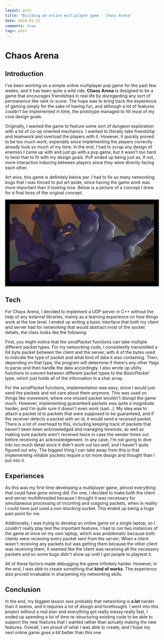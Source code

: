 ```yaml
---
layout: post
title: "Building an online multiplayer game - Chaos Arena"
date: 2019-01-21
comments: true
tags: post
---
```


# Chaos Arena

## Introduction

I've been working on a simple online multiplayer pvp game for the past few weeks, and it has been quite a wild ride. **Chaos Arena** is designed to be a game that encourages friendships in real life by disregarding any sort of permanence like rank or score. The hope was to bring back the experience of gaming simply for the sake of having fun, and although a lot of features couldn't be implemented in time, the prototype managed to hit most of my core design goals.

Originally, I wanted the game to feature some sort of dungeon exploration with a lot of co-op oriented mechanics. I wanted to literally take friendship and teamwork and overload the players with it. However, it quickly proved to be too much work, especially since implementing the players correctly already took so much of my time. In the end, I had to scrap any design of enemies I came up with and just go with a pvp game, but it wasn't too hard to twist that to fit with my design goals. PvP ended up being just as, if not, more interaction inducing between players since they were directly facing each other.

Art wise, this game is definitely below par. I had to fix so many networking bugs that I was forced to put art aside, since having the game *work* was more important than it looking nice. Below is a picture of a concept I drew for a final boss of the original concept.

![Some concept art](/assets/posts/chaos_arena_concept.png)

## Tech

For Chaos Arena, I decided to implement a UDP server in C++ without the help of any external libraries, mainly as a learning experience on how things work at the low level. I ended up writing a basic interface that both my client and server had for networking that would abstract most of the socket details, the class looks like the following:

<script src="https://gist.github.com/ianw3214/89cc1a7534b9601d144bbf18e6934930.js"></script>

First, you might notice that the *sendPacket* functions can take multiple different packet types. For my networking code, I consistently transmitted a 64 byte packet between the client and the server, with 4 of the bytes used to indicate the type of packet and what kind of data it was containing. Then, depending on that type, the program will determine if there's any other flags to parse and then handle the data accordingly. I also wrote up utility functions to convert between different packet types to the *BasicPacket* type, which just holds all of the information in a char array.

For the *sendPacket* functions, implementation was easy, since I would just send the packets and not care about them anymore. This was used on things like movement, where one missed packet wouldn't disrupt the game much. However, implementing guaranteed packets was quite a magnitude harder, and I'm quite sure it doesn't even work (sad...). My idea was to attach a packet id to packets that were supposed to be guaranteed, and if the receiver detects a packet with an id, it would send a *received* packet. There is a lot of overhead to this, including keeping track of packets that haven't been been acknowledged and managing timeouts, as well as making sure packets aren't received twice in case the sender times out before receiving an acknowledgement. In any case, I'm not going to dive into too much detail since it didn't work out too well, and I haven't quite figured out why. The biggest thing I can take away from this is that implementing reliable packets require a lot more design and thought than I put into it.

## Experiences

As this was my first time developing a multiplayer game, almost everything that could have gone wrong did. For one, I decided to make both the client and server multithreaded because I thought it was necessary for simultaneous processing of incoming and outgoing packets, when in reality I could have just used a non-blocking socket. This ended up being a huge pain point for me.

Additionally, I was trying to develop an online game on a single laptop, so I couldn't really play test the important features. I had to run two instances of the game at once on my own laptop, which was problematic because both clients were receiving every packet sent from the server; When a client wasn't receiving any packets but was getting them because the other client was receiving them, it seemed like the client was receiving all the necessary packets and so some bugs didn't show up until I got people to playtest it.

All of these factors made debugging the game infinitely harder. However, in the end, I was able to create something that **kind of works**. The experience also proved invaluable in sharpening my networking skills.

## Conclusion

In the end, my biggest lesson was probably that networking is **a lot** harder than it seems, and it requires a lot of design and forethought. I went into this project without a real plan and everything got really messy really fast, I ended up spending a lot of time re-structuring existing code to be able to support the new features that I wanted rather than actually making the new features. Overall, I am proud of what I was able to create, and I hope my next online game goes a bit better than this one